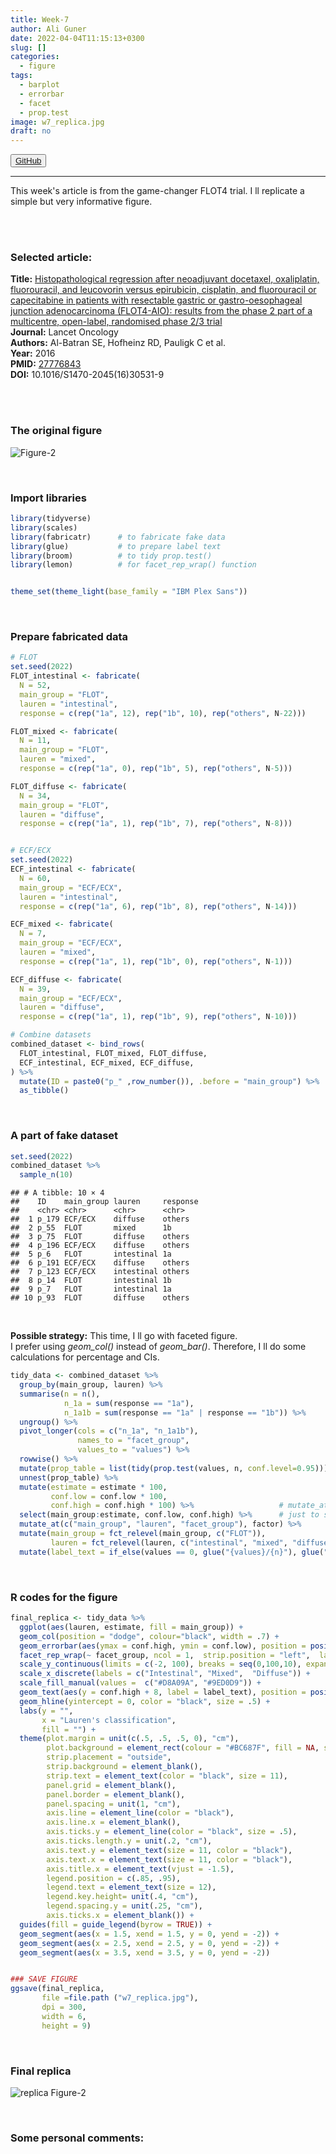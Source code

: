 ```yaml
---
title: Week-7
author: Ali Guner
date: 2022-04-04T11:15:13+0300
slug: []
categories:
  - figure
tags:
  - barplot
  - errorbar
  - facet
  - prop.test
image: w7_replica.jpg
draft: no
---
```


<!-- this is for the link button to GitHub-->
<button class="button">
    <a href="https://github.com/AliGunerMD/DataVizMed/blob/main/content/blog/*<2022-04-04-week-7>*/index.en.Rmarkdown/"> <i class="fab fa-github"></i>GitHub</a>
</button>

***
This week's article is from the game-changer FLOT4 trial. I ll replicate a simple but very informative figure.  
<br>



<br>

### Selected article:
**Title:** [Histopathological regression after neoadjuvant docetaxel, oxaliplatin, fluorouracil, and leucovorin versus epirubicin, cisplatin, and fluorouracil or capecitabine in patients with resectable gastric or gastro-oesophageal junction adenocarcinoma (FLOT4-AIO): results from the phase 2 part of a multicentre, open-label, randomised phase 2/3 trial](https://www.thelancet.com/journals/lanonc/article/PIIS1470-2045(16)30531-9/fulltext)   
**Journal:** Lancet Oncology   
**Authors:** Al-Batran SE, Hofheinz RD, Pauligk C et al.  
**Year:** 2016    
**PMID:** [27776843](https://pubmed.ncbi.nlm.nih.gov/27776843/)  
**DOI:** 10.1016/S1470-2045(16)30531-9     


<br><br>

### The original figure
![Figure-2](w7_org.jpg)



<br>

### Import libraries

```r
library(tidyverse)
library(scales)
library(fabricatr)      # to fabricate fake data
library(glue)           # to prepare label text
library(broom)          # to tidy prop.test()
library(lemon)          # for facet_rep_wrap() function


theme_set(theme_light(base_family = "IBM Plex Sans"))
```

<br>

### Prepare fabricated data

```r
# FLOT
set.seed(2022)
FLOT_intestinal <- fabricate(
  N = 52,
  main_group = "FLOT",
  lauren = "intestinal",
  response = c(rep("1a", 12), rep("1b", 10), rep("others", N-22)))

FLOT_mixed <- fabricate(
  N = 11,
  main_group = "FLOT",
  lauren = "mixed",
  response = c(rep("1a", 0), rep("1b", 5), rep("others", N-5)))

FLOT_diffuse <- fabricate(
  N = 34,
  main_group = "FLOT",
  lauren = "diffuse",
  response = c(rep("1a", 1), rep("1b", 7), rep("others", N-8)))


# ECF/ECX
set.seed(2022)
ECF_intestinal <- fabricate(
  N = 60,
  main_group = "ECF/ECX",
  lauren = "intestinal",
  response = c(rep("1a", 6), rep("1b", 8), rep("others", N-14)))

ECF_mixed <- fabricate(
  N = 7,
  main_group = "ECF/ECX",
  lauren = "mixed",
  response = c(rep("1a", 1), rep("1b", 0), rep("others", N-1)))

ECF_diffuse <- fabricate(
  N = 39,
  main_group = "ECF/ECX",
  lauren = "diffuse",
  response = c(rep("1a", 1), rep("1b", 9), rep("others", N-10)))

# Combine datasets
combined_dataset <- bind_rows(
  FLOT_intestinal, FLOT_mixed, FLOT_diffuse,
  ECF_intestinal, ECF_mixed, ECF_diffuse,
) %>% 
  mutate(ID = paste0("p_" ,row_number()), .before = "main_group") %>% 
  as_tibble()
```


<br>

### A part of fake dataset

```r
set.seed(2022)
combined_dataset %>% 
  sample_n(10)
```

```
## # A tibble: 10 × 4
##    ID    main_group lauren     response
##    <chr> <chr>      <chr>      <chr>   
##  1 p_179 ECF/ECX    diffuse    others  
##  2 p_55  FLOT       mixed      1b      
##  3 p_75  FLOT       diffuse    others  
##  4 p_196 ECF/ECX    diffuse    others  
##  5 p_6   FLOT       intestinal 1a      
##  6 p_191 ECF/ECX    diffuse    others  
##  7 p_123 ECF/ECX    intestinal others  
##  8 p_14  FLOT       intestinal 1b      
##  9 p_7   FLOT       intestinal 1a      
## 10 p_93  FLOT       diffuse    others
```


<br>

**Possible strategy:** 
This time, I ll go with faceted figure.  
I prefer using *geom_col()* instead of *geom_bar()*.  Therefore, I ll do some calculations for percentage and CIs. 


```r
tidy_data <- combined_dataset %>% 
  group_by(main_group, lauren) %>% 
  summarise(n = n(),
            n_1a = sum(response == "1a"),
            n_1a1b = sum(response == "1a" | response == "1b")) %>% 
  ungroup() %>% 
  pivot_longer(cols = c("n_1a", "n_1a1b"),
               names_to = "facet_group",
               values_to = "values") %>% 
  rowwise() %>% 
  mutate(prop_table = list(tidy(prop.test(values, n, conf.level=0.95)))) %>% 
  unnest(prop_table) %>% 
  mutate(estimate = estimate * 100,
         conf.low = conf.low * 100,
         conf.high = conf.high * 100) %>%                   # mutate_at() or mutate(across()) is possible.
  select(main_group:estimate, conf.low, conf.high) %>%      # just to simplify the dataset
  mutate_at(c("main_group", "lauren", "facet_group"), factor) %>% 
  mutate(main_group = fct_relevel(main_group, c("FLOT")),
         lauren = fct_relevel(lauren, c("intestinal", "mixed", "diffuse"))) %>% 
  mutate(label_text = if_else(values == 0, glue("{values}/{n}"), glue("{values}/{n} \n({round(estimate)}%)")))
```


<br>

### R codes for the figure

```r
final_replica <- tidy_data %>% 
  ggplot(aes(lauren, estimate, fill = main_group)) +
  geom_col(position = "dodge", colour="black", width = .7) +
  geom_errorbar(aes(ymax = conf.high, ymin = conf.low), position = position_dodge(width = .7), width = .15) +
  facet_rep_wrap(~ facet_group, ncol = 1,  strip.position = "left",  labeller = as_labeller(c(n_1a = "Patients with TRG1a (%)", n_1a1b = "Patients with TRG1a/b (%)"))) +
  scale_y_continuous(limits = c(-2, 100), breaks = seq(0,100,10), expand = c(0, 0)) + # -2 was used to add outside ticks
  scale_x_discrete(labels = c("Intestinal", "Mixed",  "Diffuse")) +
  scale_fill_manual(values =  c("#D8A09A", "#9ED0D9")) +
  geom_text(aes(y = conf.high + 8, label = label_text), position = position_dodge(width = .7), size = 4, family = "IBM Plex Sans") + 
  geom_hline(yintercept = 0, color = "black", size = .5) +
  labs(y = "",
       x = "Lauren's classification",
       fill = "") +
  theme(plot.margin = unit(c(.5, .5, .5, 0), "cm"),
        plot.background = element_rect(colour = "#BC687F", fill = NA, size = .5),
        strip.placement = "outside",
        strip.background = element_blank(),
        strip.text = element_text(color = "black", size = 11),
        panel.grid = element_blank(),
        panel.border = element_blank(),
        panel.spacing = unit(1, "cm"),
        axis.line = element_line(color = "black"),
        axis.line.x = element_blank(),
        axis.ticks.y = element_line(color = "black", size = .5),
        axis.ticks.length.y = unit(.2, "cm"),
        axis.text.y = element_text(size = 11, color = "black"),
        axis.text.x = element_text(size = 11, color = "black"),
        axis.title.x = element_text(vjust = -1.5),
        legend.position = c(.85, .95),
        legend.text = element_text(size = 12),
        legend.key.height= unit(.4, "cm"),
        legend.spacing.y = unit(.25, "cm"),
        axis.ticks.x = element_blank()) +
  guides(fill = guide_legend(byrow = TRUE)) +
  geom_segment(aes(x = 1.5, xend = 1.5, y = 0, yend = -2)) +
  geom_segment(aes(x = 2.5, xend = 2.5, y = 0, yend = -2)) +
  geom_segment(aes(x = 3.5, xend = 3.5, y = 0, yend = -2)) 


### SAVE FIGURE
ggsave(final_replica,
       file =file.path ("w7_replica.jpg"),
       dpi = 300,
       width = 6,
       height = 9)
```


<br>

### Final replica
![replica Figure-2](w7_replica.jpg)

<br>

### Some personal comments:   

<br><br>
